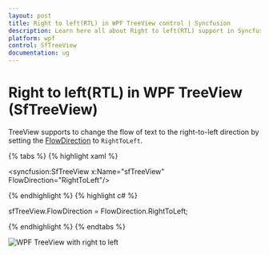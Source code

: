 ```yaml
---
layout: post
title: Right to left(RTL) in WPF TreeView control | Syncfusion
description: Learn here all about Right to left(RTL) support in Syncfusion WPF TreeView (SfTreeView) control and more.
platform: wpf
control: SfTreeView
documentation: ug
---
```


# Right to left(RTL) in WPF TreeView (SfTreeView)

TreeView supports to change the flow of text to the right-to-left direction by setting the [FlowDirection](https://docs.microsoft.com/en-us/dotnet/api/system.windows.frameworkelement.flowdirection?view=netframework-4.0) to `RightToLeft`. 

{% tabs %}
{% highlight xaml %}

<syncfusion:SfTreeView x:Name="sfTreeView" FlowDirection="RightToLeft"/>

{% endhighlight %}
{% highlight c# %}

sfTreeView.FlowDirection = FlowDirection.RightToLeft;

{% endhighlight %}
{% endtabs %}

![WPF TreeView with right to left](Right-To-Left_images/Right-To-Left_image1.png)


